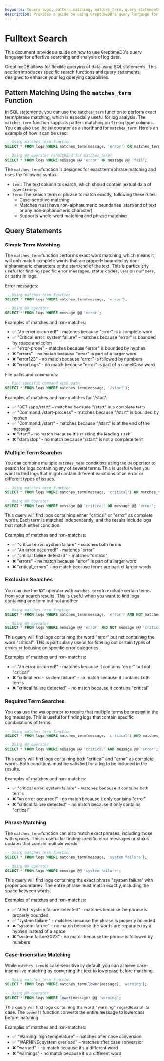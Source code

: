 ```yaml
---
keywords: [query logs, pattern matching, matches_term, query statements, log analysis]
description: Provides a guide on using GreptimeDB's query language for effective searching and analysis of log data, including pattern matching and query statements.
---
```


# Fulltext Search

This document provides a guide on how to use GreptimeDB's query language for effective searching and analysis of log data.

GreptimeDB allows for flexible querying of data using SQL statements. This section introduces specific search functions and query statements designed to enhance your log querying capabilities.

## Pattern Matching Using the `matches_term` Function

In SQL statements, you can use the `matches_term` function to perform exact term/phrase matching, which is especially useful for log analysis. The `matches_term` function supports pattern matching on `String` type columns. You can also use the `@@` operator as a shorthand for `matches_term`. Here's an example of how it can be used:

```sql
-- Using matches_term function
SELECT * FROM logs WHERE matches_term(message, 'error') OR matches_term(message, 'fail');

-- Using @@ operator (shorthand for matches_term)
SELECT * FROM logs WHERE message @@ 'error' OR message @@ 'fail';
```

The `matches_term` function is designed for exact term/phrase matching and uses the following syntax:

- `text`: The text column to search, which should contain textual data of type `String`.
- `term`: The search term or phrase to match exactly, following these rules:
  - Case-sensitive matching
  - Matches must have non-alphanumeric boundaries (start/end of text or any non-alphanumeric character)
  - Supports whole-word matching and phrase matching

## Query Statements

### Simple Term Matching

The `matches_term` function performs exact word matching, which means it will only match complete words that are properly bounded by non-alphanumeric characters or the start/end of the text. This is particularly useful for finding specific error messages, status codes, version numbers, or paths in logs.

Error messages:
```sql
-- Using matches_term function
SELECT * FROM logs WHERE matches_term(message, 'error');

-- Using @@ operator
SELECT * FROM logs WHERE message @@ 'error';
```

Examples of matches and non-matches:
- ✅ "An error occurred!" - matches because "error" is a complete word
- ✅ "Critical error: system failure" - matches because "error" is bounded by space and colon
- ✅ "error-prone" - matches because "error" is bounded by hyphen
- ❌ "errors" - no match because "error" is part of a larger word
- ❌ "error123" - no match because "error" is followed by numbers
- ❌ "errorLogs" - no match because "error" is part of a camelCase word

File paths and commands:
```sql
-- Find specific command with path
SELECT * FROM logs WHERE matches_term(message, '/start');
```

Examples of matches and non-matches for '/start':
- ✅ "GET /app/start" - matches because "/start" is a complete term
- ✅ "Command: /start-process" - matches because "/start" is bounded by hyphen
- ✅ "Command: /start" - matches because "/start" is at the end of the message
- ❌ "start" - no match because it's missing the leading slash
- ❌ "start/stop" - no match because "/start" is not a complete term

### Multiple Term Searches

You can combine multiple `matches_term` conditions using the `OR` operator to search for logs containing any of several terms. This is useful when you want to find logs that might contain different variations of an error or different types of issues.

```sql
-- Using matches_term function
SELECT * FROM logs WHERE matches_term(message, 'critical') OR matches_term(message, 'error');

-- Using @@ operator
SELECT * FROM logs WHERE message @@ 'critical' OR message @@ 'error';
```

This query will find logs containing either "critical" or "error" as complete words. Each term is matched independently, and the results include logs that match either condition.

Examples of matches and non-matches:
- ✅ "critical error: system failure" - matches both terms
- ✅ "An error occurred!" - matches "error"
- ✅ "critical failure detected" - matches "critical"
- ❌ "errors" - no match because "error" is part of a larger word
- ❌ "critical_errors" - no match because terms are part of larger words

### Exclusion Searches

You can use the `NOT` operator with `matches_term` to exclude certain terms from your search results. This is useful when you want to find logs containing one term but not another.

```sql
-- Using matches_term function
SELECT * FROM logs WHERE matches_term(message, 'error') AND NOT matches_term(message, 'critical');

-- Using @@ operator
SELECT * FROM logs WHERE message @@ 'error' AND NOT message @@ 'critical';
```

This query will find logs containing the word "error" but not containing the word "critical". This is particularly useful for filtering out certain types of errors or focusing on specific error categories.

Examples of matches and non-matches:
- ✅ "An error occurred!" - matches because it contains "error" but not "critical"
- ❌ "critical error: system failure" - no match because it contains both terms
- ❌ "critical failure detected" - no match because it contains "critical"

### Required Term Searches

You can use the `AND` operator to require that multiple terms be present in the log message. This is useful for finding logs that contain specific combinations of terms.

```sql
-- Using matches_term function
SELECT * FROM logs WHERE matches_term(message, 'critical') AND matches_term(message, 'error');

-- Using @@ operator
SELECT * FROM logs WHERE message @@ 'critical' AND message @@ 'error';
```

This query will find logs containing both "critical" and "error" as complete words. Both conditions must be satisfied for a log to be included in the results.

Examples of matches and non-matches:
- ✅ "critical error: system failure" - matches because it contains both terms
- ❌ "An error occurred!" - no match because it only contains "error"
- ❌ "critical failure detected" - no match because it only contains "critical"

### Phrase Matching

The `matches_term` function can also match exact phrases, including those with spaces. This is useful for finding specific error messages or status updates that contain multiple words.

```sql
-- Using matches_term function
SELECT * FROM logs WHERE matches_term(message, 'system failure');

-- Using @@ operator
SELECT * FROM logs WHERE message @@ 'system failure';
```

This query will find logs containing the exact phrase "system failure" with proper boundaries. The entire phrase must match exactly, including the space between words.

Examples of matches and non-matches:
- ✅ "Alert: system failure detected" - matches because the phrase is properly bounded
- ✅ "system failure!" - matches because the phrase is properly bounded
- ❌ "system-failure" - no match because the words are separated by a hyphen instead of a space
- ❌ "system failure2023" - no match because the phrase is followed by numbers

### Case-Insensitive Matching

While `matches_term` is case-sensitive by default, you can achieve case-insensitive matching by converting the text to lowercase before matching.

```sql
-- Using matches_term function
SELECT * FROM logs WHERE matches_term(lower(message), 'warning');

-- Using @@ operator
SELECT * FROM logs WHERE lower(message) @@ 'warning';
```

This query will find logs containing the word "warning" regardless of its case. The `lower()` function converts the entire message to lowercase before matching.

Examples of matches and non-matches:
- ✅ "Warning: high temperature" - matches after case conversion
- ✅ "WARNING: system overload" - matches after case conversion
- ❌ "warned" - no match because it's a different word
- ❌ "warnings" - no match because it's a different word
